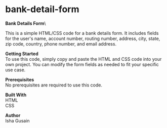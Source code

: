 # bank-detail-form
**Bank Details Form**\

This is a simple HTML/CSS code for a bank details form. It includes fields for the user's name, account number, routing number, address, city, state, zip code, country, phone number, and email address.

**Getting Started**\
To use this code, simply copy and paste the HTML and CSS code into your own project. You can modify the form fields as needed to fit your specific use case.

**Prerequisites**\
No prerequisites are required to use this code.

**Built With**\
HTML\
CSS

**Author**\
Isha Gusain



